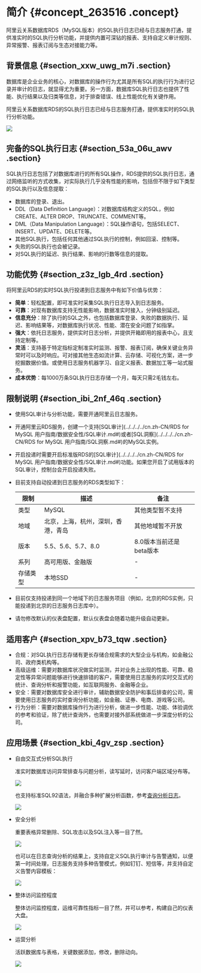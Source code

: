 # 简介 {#concept_263516 .concept}

阿里云关系数据库RDS（MySQL版本）的SQL执行日志已经与日志服务打通，提供准实时的SQL执行分析功能，并提供内置可深钻的报表、支持自定义审计规则、异常报警、报表订阅与生态对接能力等。

## 背景信息 {#section_xxw_uwg_m7i .section}

数据库是企业业务的核心，对数据库的操作行为尤其是所有SQL的执行行为进行记录并审计的日志，就显得尤为重要。另一方面，数据库SQL执行日志也提供了性能、执行结果以及归类等信息，对于排查错误、线上性能优化有关键作用。

阿里云关系数据库RDS的SQL执行日志已经与日志服务打通，提供准实时的SQL执行分析功能。

![](http://static-aliyun-doc.oss-cn-hangzhou.aliyuncs.com/assets/img/217706/155842137347248_zh-CN.png)

## 完备的SQL执行日志 {#section_53a_06u_awv .section}

SQL执行日志包括了对数据库进行的所有SQL操作，RDS提供的SQL执行日志，通过网络监听的方式收集，对实际执行几乎没有性能的影响，包括但不限于如下类型的SQL执行以及信息提取：

-   数据库的登录、退出。
-   DDL（Data Definition Language）：对数据库结构定义的SQL，例如CREATE、ALTER DROP、TRUNCATE、COMMENT等。
-   DML（Data Manipulation Language）：SQL操作语句，包括SELECT、INSERT、UPDATE、DELETE等。
-   其他SQL执行，包括任何其他通过SQL执行的控制，例如回滚、控制等。
-   失败的SQL执行也会被记录。
-   对SQL执行的延迟、执行结果、影响的行数等信息的提取。

## 功能优势 {#section_z3z_lgb_4rd .section}

将阿里云RDS的实时SQL执行投递到日志服务中有如下价值与优势：

-   **简单**：轻松配置，即可准实时采集SQL执行日志导入到日志服务。
-   **可靠**：对现有数据库支持无性能影响，数据准实时接入，分钟级别延迟。
-   **信息充分**：除了执行的SQL之外，也包括数据库登录、失败的数据执行、延迟、影响结果等，对数据库执行状况、性能、潜在安全问题了如指掌。
-   **强大**：依托日志服务，提供实时日志分析，并提供开箱即用的报表中心，且支持定制等。
-   **灵活**：支持基于特定指标定制准实时监测、报警、报表订阅，确保关键业务异常时可以及时响应。可对接其他生态如流计算、云存储、可视化方案，进一步挖掘数据价值。或使用日志服务机器学习、自定义报表、数据加工等一站式服务。
-   **成本优势**：每1000万条SQL执行日志存储一个月，每天只需2毛钱左右。

## 限制说明 {#section_ibi_2nf_46q .section}

-   使用SQL审计与分析功能，需要开通阿里云日志服务。
-   开通阿里云RDS服务，创建一个支持[SQL审计](../../../../cn.zh-CN/RDS for MySQL 用户指南/数据安全性/SQL审计.md#)或者[SQL洞察](../../../../cn.zh-CN/RDS for MySQL 用户指南/SQL洞察.md#)的MySQL实例。
-   开启投递时需要开启标准版RDS的[SQL审计](../../../../cn.zh-CN/RDS for MySQL 用户指南/数据安全性/SQL审计.md#)功能。如果您开启了试用版本的SQL审计，控制台会开启投递失败。
-   目前支持自动投递到日志服务的RDS类型如下：

    |限制|描述|备注|
    |--|--|--|
    |类型|MySQL|其他类型暂不支持|
    |地域|北京，上海，杭州，深圳，香港，青岛|其他地域暂不开放|
    |版本|5.5、5.6、5.7、8.0|8.0版本当前还是beta版本|
    |系列|高可用版、金融版|-|
    |存储类型|本地SSD|-|

-   目前仅支持投递到同一个地域下的日志服务项目（例如，北京的RDS实例，只能投递到北京的日志服务日志库中）。
-   请勿修改默认的仪表盘配置，默认仪表盘会随着功能升级自动更新。

## 适用客户 {#section_xpv_b73_tqw .section}

-   合规：对SQL执行日志存储有更长存储合规需求的大型企业与机构，如金融公司、政府类机构等。
-   高级运维：需要对数据库状况做实时监测，并对业务上出现的性能、可靠、稳定性等异常问题能够进行快速排错的客户，需要使用日志服务的实时交互式的统计、查询分析和报警功能，如互联网服务、金融等企业。
-   安全：需要对数据库安全进行审计，辅助数据安全防护和事后排查的公司，需要使用日志服务的实时查询分析功能，如金融、证券、电商、游戏等公司。
-   行为分析：需要对数据库操作行为进行分析，做进一步性能、功能、体验调优的参考和验证，除了统计查询外，也需要对接外部系统做进一步深度分析的公司。

## 应用场景 {#section_kbi_4gv_zsp .section}

-   自由交互式分析SQL执行

    准实时数据库访问异常排查与问题分析，读写延时，访问客户端区域分布等。

    ![](http://static-aliyun-doc.oss-cn-hangzhou.aliyuncs.com/assets/img/217706/155842137347307_zh-CN.png)

    也支持标准SQL92语法，并融合多种扩展分析函数，参考[查询分析日志](cn.zh-CN/用户指南/查询与分析/简介.md#)。

    ![](http://static-aliyun-doc.oss-cn-hangzhou.aliyuncs.com/assets/img/217706/155842137347308_zh-CN.png)

-   安全分析

    重要表格异常删除、SQL攻击以及SQL注入等一目了然。

    ![](http://static-aliyun-doc.oss-cn-hangzhou.aliyuncs.com/assets/img/217706/155842137447309_zh-CN.png)

    也可以在日志查询分析的结果上，支持自定义SQL执行审计与告警通知，以便第一时间处理，日志服务支持多种告警模式，例如钉钉、短信等，并支持自定义告警内容模板：

    ![](http://static-aliyun-doc.oss-cn-hangzhou.aliyuncs.com/assets/img/217706/155842137447310_zh-CN.png)

-   整体访问监控程度

    整体访问监控程度，运维可靠性指标一目了然，并可以参考，构建自己的仪表大盘。

    ![](http://static-aliyun-doc.oss-cn-hangzhou.aliyuncs.com/assets/img/217706/155842137447311_zh-CN.png)

-   运营分析

    活跃数据库与表格，关键数据添加，修改，删除动向。

    ![](http://static-aliyun-doc.oss-cn-hangzhou.aliyuncs.com/assets/img/217706/155842137447312_zh-CN.png)


